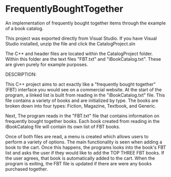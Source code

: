 FrequentlyBoughtTogether
========================

An implementation of frequently bought together items through the example of a book catalog.

This project was exported directly from Visual Studio. 
If you have Visual Studio installed, unzip the file and click the CatalogProject.sln 

The C++ and header files are located within the CatalogProject folder.
Within this folder are the text files "FBT.txt" and "iBookCatalog.txt". These are given purely for example purposes.


DESCRIPTION:

This C++ project aims to act exactly like a "frequently bought together" (FBT) interface you would see on a commercial website. At the start of the program, a linked list is built from reading in the "iBookCatalog.txt" file. This file contains a variety of books and are initialized by type. The books are broken down into four types: Fiction, Magazine, Textbook, and Generic. 

Next, The program reads in the "FBT.txt" file that contains information on frequently bought together books. Each book created from reading in the iBookCatalog file will contain its own list of FBT books.

Once of both files are read, a menu is created which allows users to perform a variety of options. The main functionality is seen when adding a book to the cart. Once this happens, the programs looks into the book's FBT list and asks the user if they would like to add the TOP THREE FBT books. If the user agrees, that book is automatically added to the cart. When the program is exiting, the FBT file is updated if there are were any books purchased together. 

